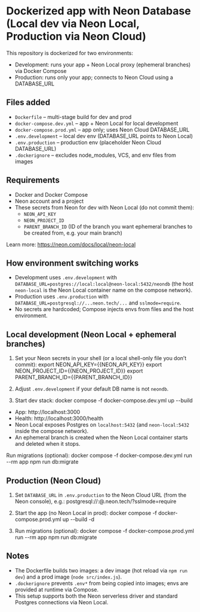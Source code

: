 # Dockerized app with Neon Database (Local dev via Neon Local, Production via Neon Cloud)

This repository is dockerized for two environments:

- Development: runs your app + Neon Local proxy (ephemeral branches) via Docker Compose
- Production: runs only your app; connects to Neon Cloud using a DATABASE_URL

## Files added

- `Dockerfile` – multi-stage build for dev and prod
- `docker-compose.dev.yml` – app + Neon Local for local development
- `docker-compose.prod.yml` – app only; uses Neon Cloud DATABASE_URL
- `.env.development` – local dev env (DATABASE_URL points to Neon Local)
- `.env.production` – production env (placeholder Neon Cloud DATABASE_URL)
- `.dockerignore` – excludes node_modules, VCS, and env files from images

## Requirements

- Docker and Docker Compose
- Neon account and a project
- These secrets from Neon for dev with Neon Local (do not commit them):
  - `NEON_API_KEY`
  - `NEON_PROJECT_ID`
  - `PARENT_BRANCH_ID` (ID of the branch you want ephemeral branches to be created from, e.g. your main branch)

Learn more: https://neon.com/docs/local/neon-local

## How environment switching works

- Development uses `.env.development` with `DATABASE_URL=postgres://local:local@neon-local:5432/neondb` (the host `neon-local` is the Neon Local container name on the compose network).
- Production uses `.env.production` with `DATABASE_URL=postgresql://...neon.tech/...` and `sslmode=require`.
- No secrets are hardcoded; Compose injects envs from files and the host environment.

## Local development (Neon Local + ephemeral branches)

1. Set your Neon secrets in your shell (or a local shell-only file you don’t commit):
   export NEON_API_KEY={{NEON_API_KEY}}
   export NEON_PROJECT_ID={{NEON_PROJECT_ID}}
   export PARENT_BRANCH_ID={{PARENT_BRANCH_ID}}

2. Adjust `.env.development` if your default DB name is not `neondb`.

3. Start dev stack:
   docker compose -f docker-compose.dev.yml up --build

- App: http://localhost:3000
- Health: http://localhost:3000/health
- Neon Local exposes Postgres on `localhost:5432` (and `neon-local:5432` inside the compose network).
- An ephemeral branch is created when the Neon Local container starts and deleted when it stops.

Run migrations (optional):
docker compose -f docker-compose.dev.yml run --rm app npm run db:migrate

## Production (Neon Cloud)

1. Set `DATABASE_URL` in `.env.production` to the Neon Cloud URL (from the Neon console), e.g.:
   postgresql://<user>:<password>@<endpoint>.neon.tech/<db>?sslmode=require

2. Start the app (no Neon Local in prod):
   docker compose -f docker-compose.prod.yml up --build -d

3. Run migrations (optional):
   docker compose -f docker-compose.prod.yml run --rm app npm run db:migrate

## Notes 

- The Dockerfile builds two images: a dev image (hot reload via `npm run dev`) and a prod image (`node src/index.js`).
- `.dockerignore` prevents `.env*` from being copied into images; envs are provided at runtime via Compose.
- This setup supports both the Neon serverless driver and standard Postgres connections via Neon Local.
